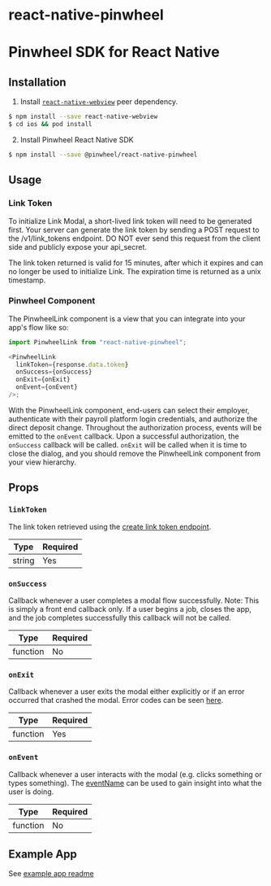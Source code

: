 # react-native-pinwheel

# Pinwheel SDK for React Native

## Installation

1. Install [`react-native-webview`](https://www.npmjs.com/package/react-native-webview) peer dependency.

```bash
$ npm install --save react-native-webview
$ cd ios && pod install
```

2. Install Pinwheel React Native SDK

```bash
$ npm install --save @pinwheel/react-native-pinwheel
```

## Usage

### Link Token

To initialize Link Modal, a short-lived link token will need to be generated first. Your server can generate the link token by sending a POST request to the /v1/link_tokens endpoint. DO NOT ever send this request from the client side and publicly expose your api_secret.

The link token returned is valid for 15 minutes, after which it expires and can no longer be used to initialize Link. The expiration time is returned as a unix timestamp.

### Pinwheel Component

The PinwheelLink component is a view that you can integrate into your app's flow like so:

```javascript
import PinwheelLink from "react-native-pinwheel";

<PinwheelLink
  linkToken={response.data.token}
  onSuccess={onSuccess}
  onExit={onExit}
  onEvent={onEvent}
/>;
```

With the PinwheelLink component, end-users can select their employer, authenticate with their payroll platform login credentials, and authorize the direct deposit change. Throughout the authorization process, events will be emitted to the `onEvent` callback. Upon a successful authorization, the `onSuccess` callback will be called. `onExit` will be called when it is time to close the dialog, and you should remove the PinwheelLink component from your view hierarchy.

## Props

### `linkToken`

The link token retrieved using the [create link token endpoint](https://docs.getpinwheel.com/api-reference/index.html#create-link-token).

| Type   | Required |
| ------ | -------- |
| string | Yes      |

### `onSuccess`

Callback whenever a user completes a modal flow successfully. Note: This is simply a front end callback only. If a user begins a job, closes the app, and the job completes successfully this callback will not be called.

| Type     | Required |
| -------- | -------- |
| function | No       |

### `onExit`

Callback whenever a user exits the modal either explicitly or if an error occurred that crashed the modal. Error codes can be seen [here](https://docs.getpinwheel.com/link/index.html#errors-1).

| Type     | Required |
| -------- | -------- |
| function | Yes      |

### `onEvent`

Callback whenever a user interacts with the modal (e.g. clicks something or types something). The [eventName](https://docs.getpinwheel.com/link/index.html#events) can be used to gain insight into what the user is doing.

| Type     | Required |
| -------- | -------- |
| function | No       |

## Example App

See [example app readme](./example/README.md)

